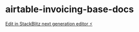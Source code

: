 # airtable-invoicing-base-docs

[Edit in StackBlitz next generation editor ⚡️](https://stackblitz.com/~/github.com/MartinMalinda/airtable-invoicing-base-docs)
